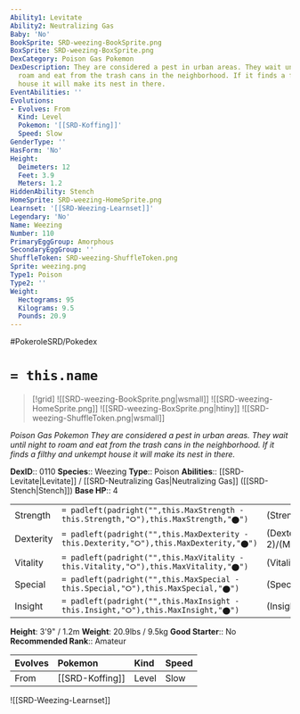 ```yaml
---
Ability1: Levitate
Ability2: Neutralizing Gas
Baby: 'No'
BookSprite: SRD-weezing-BookSprite.png
BoxSprite: SRD-weezing-BoxSprite.png
DexCategory: Poison Gas Pokemon
DexDescription: They are considered a pest in urban areas. They wait until night to
  roam and eat from the trash cans in the neighborhood. If it finds a filthy and unkempt
  house it will make its nest in there.
EventAbilities: ''
Evolutions:
- Evolves: From
  Kind: Level
  Pokemon: '[[SRD-Koffing]]'
  Speed: Slow
GenderType: ''
HasForm: 'No'
Height:
  Deimeters: 12
  Feet: 3.9
  Meters: 1.2
HiddenAbility: Stench
HomeSprite: SRD-weezing-HomeSprite.png
Learnset: '[[SRD-Weezing-Learnset]]'
Legendary: 'No'
Name: Weezing
Number: 110
PrimaryEggGroup: Amorphous
SecondaryEggGroup: ''
ShuffleToken: SRD-weezing-ShuffleToken.png
Sprite: weezing.png
Type1: Poison
Type2: ''
Weight:
  Hectograms: 95
  Kilograms: 9.5
  Pounds: 20.9
---
```


#PokeroleSRD/Pokedex

# `= this.name`

> [!grid]
> ![[SRD-weezing-BookSprite.png|wsmall]]
> ![[SRD-weezing-HomeSprite.png]]
> ![[SRD-weezing-BoxSprite.png|htiny]]
> ![[SRD-weezing-ShuffleToken.png|wsmall]]


*Poison Gas Pokemon*
*They are considered a pest in urban areas. They wait until night to roam and eat from the trash cans in the neighborhood. If it finds a filthy and unkempt house it will make its nest in there.*

**DexID**:: 0110
**Species**:: Weezing
**Type**:: Poison
**Abilities**:: [[SRD-Levitate|Levitate]] / [[SRD-Neutralizing Gas|Neutralizing Gas]] ([[SRD-Stench|Stench]])
**Base HP**:: 4

|           |                                                                                        |                                          |
| --------- | -------------------------------------------------------------------------------------- | ---------------------------------------- |
| Strength  | `= padleft(padright("",this.MaxStrength - this.Strength,"⭘"),this.MaxStrength,"⬤")`    | (Strength::2)/(MaxStrength::5)   |
| Dexterity | `= padleft(padright("",this.MaxDexterity - this.Dexterity,"⭘"),this.MaxDexterity,"⬤")` | (Dexterity:: 2)/(MaxDexterity::4) |
| Vitality  | `= padleft(padright("",this.MaxVitality - this.Vitality,"⭘"),this.MaxVitality,"⬤")`    | (Vitality::3)/(MaxVitality::7)   |
| Special   | `= padleft(padright("",this.MaxSpecial - this.Special,"⭘"),this.MaxSpecial,"⬤")`       | (Special::2)/(MaxSpecial::5)     |
| Insight   | `= padleft(padright("",this.MaxInsight - this.Insight,"⭘"),this.MaxInsight,"⬤")`       | (Insight::2)/(MaxInsight::5)     |

**Height**: 3'9" / 1.2m
**Weight**: 20.9lbs / 9.5kg
**Good Starter**:: No
**Recommended Rank**:: Amateur

| Evolves   | Pokemon         | Kind   | Speed   |
|:----------|:----------------|:-------|:--------|
| From      | [[SRD-Koffing]] | Level  | Slow    |

![[SRD-Weezing-Learnset]]